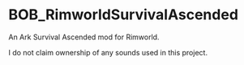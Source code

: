 # BOB_RimworldSurvivalAscended
An Ark Survival Ascended mod for Rimworld.

I do not claim ownership of any sounds used in this project.
